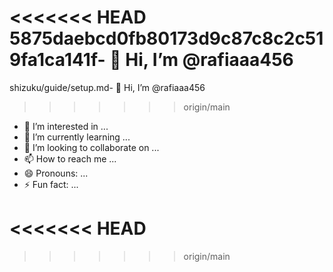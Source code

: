 <<<<<<< HEAD
5875daebcd0fb80173d9c87c8c2c519fa1ca141f- 👋 Hi, I’m @rafiaaa456
=======
shizuku/guide/setup.md- 👋 Hi, I’m @rafiaaa456
>>>>>>> origin/main
- 👀 I’m interested in ...
- 🌱 I’m currently learning ...
- 💞️ I’m looking to collaborate on ...
- 📫 How to reach me ...
- 😄 Pronouns: ...
- ⚡ Fun fact: ...

<!---
rafiaaa456/rafiaaa456 is a ✨ special ✨ repository because its `README.md` (this file) appears on your GitHub profile.
You can click the Preview link to take a look at your changes.
--->



<<<<<<< HEAD
=======


>>>>>>> origin/main
